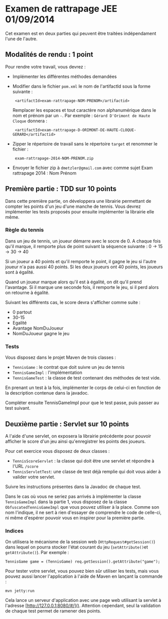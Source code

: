 # Examen de rattrapage JEE 01/09/2014

Cet examen est en deux parties qui peuvent être traitées indépendament l'une de l'autre. 

## Modalités de rendu : 1 point

Pour rendre votre travail, vous devrez :

 * Implémenter les différentes méthodes demandées
 * Modifier dans le fichier `pom.xml` le nom de l'artifactId sous la forme suivante :
 
 		<artifactId>exam-rattrapage-NOM-PRENOM</artifactid>
 		
 	Remplacer les espaces et tout caractère non alphanumérique dans le nom et prénom par un `-`. Par exemple : `Gérard D'Orimont de Haute Cloque` donnera :
 	
	 	<artifactId>exam-rattrapage-D-ORIMONT-DE-HAUTE-CLOQUE-GERARD</artifactid>
	 	
 * Zipper le répertoire de travail sans le répertoire `target` et renommer le fichier :
 		
 		exam-rattrapage-2014-NOM-PRENOM.zip
 
 * Envoyer le fichier zip à `dmetzler@gmail.com` avec comme sujet Exam rattrapage 2014 : Nom Prénom
 
 

## Première partie : TDD sur 10 points

Dans cette première partie, on développera une librairie permettant de compter les points d'un jeu d'une manche de tennis. Vous devrez implémenter les tests proposés pour ensuite implémenter la librairie elle même.

### Règle du tennis

Dans un jeu de tennis, un joueur démarre avec le socre de 0. A chaque fois qu'il marque, il remporte plus de point suivant la séquence suivante : 0 -> 15 -> 30 -> 40

Si un joueur a 40 points et qu'il remporte le point, il gagne le jeu si l'autre joueur n'a pas aussi 40 points. Si les deux joueurs ont 40 points, les joueurs sont à égalité.

Quand un joueur marque alors qu'il est à égalité, on dit qu'il prend l'avantage. Si il marque une seconde fois, il remporte le jeu, si il perd alors on retourne à égalité. 

Suivant les différents cas, le score devra s'afficher comme suite :

 * 0 partout
 * 30-15
 * Egalité
 * Avantage NomDuJoueur
 * NomDuJoueur gagne le jeu

### Tests

Vous disposez dans le projet Maven de trois classes :

 * `TennisGame` : le contrat que doit suivre un jeu de tennis
 * `TennisGameImpl` : l'implémentation
 * `TennisGameTest` : la classe de test contenant des méthodes de test vide. 
	
En prenant un test à la fois, implémenter le corps de celui-ci en fonction de la description contenue dans la javadoc. 

Compléter ensuite TennisGameImpl pour que le test passe, puis passer au test suivant.


## Deuxième partie : Servlet sur 10 points

A l'aide d'une servlet, on exposera la librairie précédente pour pouvoir afficher le score d'un jeu ainsi qu'enregistrer les points des joueurs.

Pour cet exercice vous disposez de deux classes :

 * `TennisScoreServlet` : la classe qui doit être une servlet et répondre à l'URL `/score`
 * `TennisServletTest`: une classe de test déjà remplie qui doit vous aider à valider votre servlet. 

Suivre les instructions présentes dans la Javadoc de chaque test.
 
 
Dans le cas où vous ne seriez pas arrivés à implémenter la classe `TennisGameImpl` dans la partie 1, vous disposez de la classe `ObfuscatedTennisGameImpl` que vous pouvez utiliser à la place. Comme son nom l'indique, il ne sert à rien d'essayer de comprendre le code de celle-ci, ni même d'espérer pouvoir vous en inspirer pour la première partie.
 
### Indices

On utilisera le mécanisme de la session web (`HttpRequest#getSession()`) dans lequel on pourra stocker l'état courant du jeu (`setAttribute()`et `getAttribute()`). Par exemple : 

	TennisGame game = (TennisGame) req.getSession().getAttribute("game");
	


Pour tester votre servlet, vous pouvez bien sûr utiliser les tests, mais vous pouvez aussi lancer l'application à l'aide de Maven en lançant la commande :

	mvn jetty:run
	
Cela lance un serveur d'application avec une page web utilisant la servlet à l'adresse [http://127.0.0.1:8080/#/](). Attention cependant, seul la validation de chaque test permet de ramener des points. 

 
 

